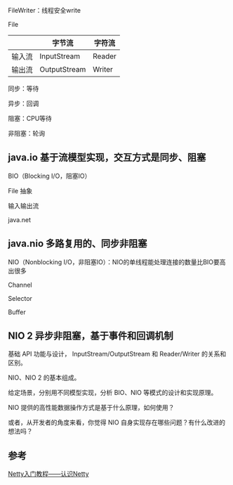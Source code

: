 FileWriter：线程安全write

File

|        | 字节流       | 字符流 |
| ------ | ------------ | ------ |
| 输入流 | InputStream  | Reader |
| 输出流 | OutputStream | Writer |





同步：等待

异步：回调

阻塞：CPU等待

非阻塞：轮询



## java.io 基于流模型实现，交互方式是同步、阻塞

BIO（Blocking I/O，阻塞IO）

File 抽象

输入输出流

 java.net



## java.nio 多路复用的、同步非阻塞

NIO（Nonblocking I/O，非阻塞IO）：NIO的单线程能处理连接的数量比BIO要高出很多

Channel

Selector

Buffer



## NIO 2 异步非阻塞，基于事件和回调机制





基础 API 功能与设计， InputStream/OutputStream 和 Reader/Writer 的关系和区别。

NIO、NIO 2 的基本组成。

给定场景，分别用不同模型实现，分析 BIO、NIO 等模式的设计和实现原理。

NIO 提供的高性能数据操作方式是基于什么原理，如何使用？

或者，从开发者的角度来看，你觉得 NIO 自身实现存在哪些问题？有什么改进的想法吗？



## 参考

[Netty入门教程——认识Netty](https://www.jianshu.com/p/b9f3f6a16911)

